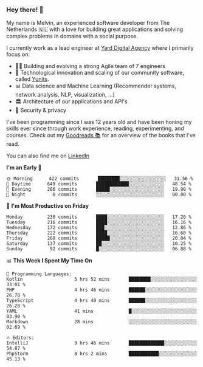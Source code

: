 ### Hey there! 👋

My name is Melvin, an experienced software developer from The Netherlands 🇳🇱 with a love for building great applications and solving complex problems in domains with a social purpose. 

I currently work as a lead engineer at [Yard Digital Agency](https://github.com/yardinternet) where I primarily focus on:

* 👏🏼 Building and evolving a strong Agile team of 7 engineers
* 🚀 Technological innovation and scaling of our community software, called [Yunits](https://www.yunits.com/).
* 📊 Data science and Machine Learning (Recommender systems, network analysis, NLP, visualization, ...)
* 🏛 Architecture of our applications and API's
* 🔐 Security & privacy

I've been programming since I was 12 years old and have been honing my skills ever since through work experience, reading, experimenting, and courses.
Check out my [Goodreads 📚](https://goodreads.com/melvinkoopmans) for an overview of the books that I've read. 

You can also find me on [LinkedIn](https://www.linkedin.com/in/melvinkoopmans)

<!--START_SECTION:waka-->
**I'm an Early 🐤** 

```text
🌞 Morning      422 commits       ████████░░░░░░░░░░░░░░░░░   31.56 % 
🌆 Daytime      649 commits       ████████████░░░░░░░░░░░░░   48.54 % 
🌃 Evening      266 commits       █████░░░░░░░░░░░░░░░░░░░░   19.90 % 
🌙 Night          0 commits       ░░░░░░░░░░░░░░░░░░░░░░░░░   00.00 % 

```
📅 **I'm Most Productive on Friday** 

```text
Monday         230 commits       ████░░░░░░░░░░░░░░░░░░░░░   17.20 % 
Tuesday        216 commits       ████░░░░░░░░░░░░░░░░░░░░░   16.16 % 
Wednesday      172 commits       ███░░░░░░░░░░░░░░░░░░░░░░   12.86 % 
Thursday       222 commits       ████░░░░░░░░░░░░░░░░░░░░░   16.60 % 
Friday         268 commits       █████░░░░░░░░░░░░░░░░░░░░   20.04 % 
Saturday       137 commits       ██░░░░░░░░░░░░░░░░░░░░░░░   10.25 % 
Sunday          92 commits       █░░░░░░░░░░░░░░░░░░░░░░░░   06.88 % 

```


📊 **This Week I Spent My Time On** 

```text
💬 Programming Languages: 
Kotlin                   5 hrs 52 mins       ████████░░░░░░░░░░░░░░░░░   33.01 % 
PHP                      4 hrs 46 mins       ██████░░░░░░░░░░░░░░░░░░░   26.78 % 
TypeScript               4 hrs 40 mins       ██████░░░░░░░░░░░░░░░░░░░   26.28 % 
YAML                     41 mins             █░░░░░░░░░░░░░░░░░░░░░░░░   03.90 % 
Markdown                 28 mins             ░░░░░░░░░░░░░░░░░░░░░░░░░   02.69 % 

🔥 Editors: 
IntelliJ                 9 hrs 46 mins       █████████████░░░░░░░░░░░░   54.87 % 
PhpStorm                 8 hrs 2 mins        ███████████░░░░░░░░░░░░░░   45.13 % 

```


<!--END_SECTION:waka-->

